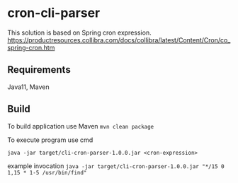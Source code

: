 # cron-cli-parser

This solution is based on Spring cron expression.
https://productresources.collibra.com/docs/collibra/latest/Content/Cron/co_spring-cron.htm

## Requirements

Java11, Maven

## Build 

To build application use Maven
`mvn clean package`

To execute program use cmd

`java -jar target/cli-cron-parser-1.0.0.jar <cron-expression>`

example invocation
`java -jar target/cli-cron-parser-1.0.0.jar "*/15 0 1,15 * 1-5 /usr/bin/find"`



